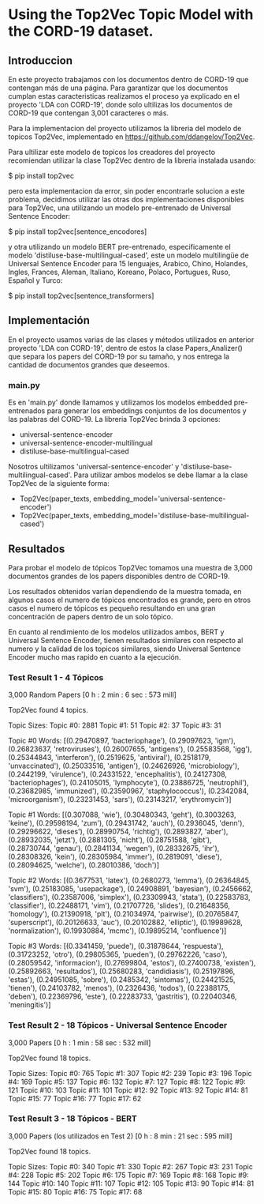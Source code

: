 # Using the Top2Vec Topic Model with the CORD-19 dataset.


## Introduccion

En este proyecto trabajamos con los documentos dentro de CORD-19 que contengan más de una página. Para garantizar que los documentos cumplan estas caracteristicas realizamos el proceso ya explicado en el proyecto 'LDA con CORD-19', donde solo ultilizas los documentos de CORD-19 que contengan 3,001 caracteres o más.

Para la implementacion del proyecto utilizamos la libreria del modelo de topicos Top2Vec, implementado en <https://github.com/ddangelov/Top2Vec>.

Para ultilizar este modelo de topicos los creadores del proyecto recomiendan utilizar la clase Top2Vec dentro de la libreria instalada usando:

  $ pip install top2vec

pero esta implementacion da error, sin poder encontrarle solucion a este problema, decidimos utilizar las otras dos implementaciones disponibles para Top2Vec, una utilizando un modelo pre-entrenado de Universal Sentence Encoder:

  $ pip install top2vec[sentence_encodores]

y otra utilizando un modelo BERT pre-entrenado, especificamente el modelo 'distiluse-base-multilingual-cased', este un modelo multilingüe de Universal Sentence Encoder para 15 lenguajes, Arabico, Chino, Holandes, Ingles, Frances, Aleman, Italiano, Koreano, Polaco, Portugues, Ruso, Español y Turco:

  $ pip install top2vec[sentence_transformers]


## Implementación

En el proyecto usamos varias de las clases y métodos utilizados en anterior proyecto 'LDA con CORD-19', dentro de estos
la clase Papers_Analizer() que separa los papers del CORD-19 por su tamaño, y nos entrega la cantidad de documentos grandes que deseemos.

### main.py

Es en 'main.py' donde llamamos y utilizamos los modelos embedded pre-entrenados para generar los embeddings conjuntos de los documentos y las palabras del CORD-19. La libreria Top2Vec brinda 3 opciones:

- universal-sentence-encoder
- universal-sentence-encoder-multilingual
- distiluse-base-multilingual-cased

Nosotros ultilizamos 'universal-sentence-encoder' y 'distiluse-base-multilingual-cased'. Para utilizar ambos modelos se debe llamar a la clase Top2Vec de la siguiente forma:

- Top2Vec(paper_texts, embedding_model='universal-sentence-encoder')
- Top2Vec(paper_texts, embedding_model='distiluse-base-multilingual-cased')

## Resultados

Para probar el modelo de tópicos Top2Vec tomamos una muestra de 3,000 documentos grandes de los papers disponibles dentro de CORD-19.

Los resultados obtenidos varían dependiendo de la muestra tomada, en algunos casos el numero de tópicos encontrados es grande, pero en otros casos el numero de tópicos es pequeño resultando en una gran concentración de papers dentro de un solo tópico.

En cuanto al rendimiento de los modelos utilizados ambos, BERT y Universal Sentence Encoder, tienen resultados similares con respecto al numero y la calidad de los topicos similares, siendo Universal Sentence Encoder mucho mas rapido en cuanto a la ejecución.

### Test Result 1 - 4 Tópicos
3,000 Random Papers
[0 h : 2 min : 6 sec : 573 mill]

Top2Vec found 4 topics.

Topic Sizes:
  Topic #0: 2881
  Topic #1: 51
  Topic #2: 37
  Topic #3: 31

Topic #0 Words:
[(0.29470897, 'bacteriophage'),
 (0.29097623, 'igm'),
 (0.26823637, 'retroviruses'),
 (0.26007655, 'antigens'),
 (0.25583568, 'igg'),
 (0.25344843, 'interferon'),
 (0.2519625, 'antiviral'),
 (0.2518179, 'unvaccinated'),
 (0.25033516, 'antigen'),
 (0.24626926, 'microbiology'),
 (0.2442199, 'virulence'),
 (0.24331522, 'encephalitis'),
 (0.24127308, 'bacteriophages'),
 (0.24105015, 'lymphocyte'),
 (0.23886725, 'neutrophil'),
 (0.23682985, 'immunized'),
 (0.23590967, 'staphylococcus'),
 (0.2342084, 'microorganism'),
 (0.23231453, 'sars'),
 (0.23143217, 'erythromycin')]

Topic #1 Words:
[(0.307088, 'wie'),
 (0.30480343, 'geht'),
 (0.3003263, 'keine'),
 (0.29598194, 'zum'),
 (0.29431742, 'auch'),
 (0.2936045, 'denn'),
 (0.29296622, 'dieses'),
 (0.28990754, 'richtig'),
 (0.2893827, 'aber'),
 (0.28932035, 'jetzt'),
 (0.2881305, 'nicht'),
 (0.28751588, 'gibt'),
 (0.28730744, 'genau'),
 (0.2841134, 'wegen'),
 (0.28332675, 'ihr'),
 (0.28308326, 'kein'),
 (0.28305984, 'immer'),
 (0.2819091, 'diese'),
 (0.28094625, 'welche'),
 (0.28010386, 'doch')]

Topic #2 Words:
[(0.3677531, 'latex'),
 (0.2680273, 'lemma'),
 (0.26364845, 'svm'),
 (0.25183085, 'usepackage'),
 (0.24908891, 'bayesian'),
 (0.2456662, 'classifiers'),
 (0.23587006, 'simplex'),
 (0.23309943, 'stata'),
 (0.22583783, 'classifier'),
 (0.22488171, 'vim'),
 (0.21707726, 'slides'),
 (0.21648356, 'homology'),
 (0.21390918, 'plt'),
 (0.21034974, 'pairwise'),
 (0.20765847, 'superscript'),
 (0.20126633, 'auc'),
 (0.20102882, 'elliptic'),
 (0.19989628, 'normalization'),
 (0.19930884, 'mcmc'),
 (0.19895214, 'confluence')]

Topic #3 Words:
[(0.3341459, 'puede'),
 (0.31878644, 'respuesta'),
 (0.31723252, 'otro'),
 (0.29805365, 'pueden'),
 (0.29762226, 'caso'),
 (0.28059542, 'informacion'),
 (0.27699804, 'estos'),
 (0.27400738, 'existen'),
 (0.25892663, 'resultados'),
 (0.25680283, 'candidiasis'),
 (0.25197896, 'estas'),
 (0.24951085, 'sobre'),
 (0.2485342, 'sintomas'),
 (0.24421525, 'tienen'),
 (0.24103782, 'menos'),
 (0.2326436, 'todos'),
 (0.22388175, 'deben'),
 (0.22369796, 'este'),
 (0.22283733, 'gastritis'),
 (0.22040346, 'meningitis')]

### Test Result 2 - 18 Tópicos - Universal Sentence Encoder
3,000 Papers
[0 h : 1 min : 58 sec : 532 mill]

Top2Vec found 18 topics.

Topic Sizes:
  Topic #0: 765
  Topic #1: 307
  Topic #2: 239
  Topic #3: 196
  Topic #4: 169
  Topic #5: 137
  Topic #6: 132
  Topic #7: 127
  Topic #8: 122
  Topic #9: 121
  Topic #10: 103
  Topic #11: 101
  Topic #12: 92
  Topic #13: 92
  Topic #14: 81
  Topic #15: 77
  Topic #16: 77
  Topic #17: 62

### Test Result 3 - 18 Tópicos - BERT
3,000 Papers (los utilizados en Test 2)
[0 h : 8 min : 21 sec : 595 mill]

Top2Vec found 18 topics.

Topic Sizes:
  Topic #0: 340
  Topic #1: 330
  Topic #2: 267
  Topic #3: 231
  Topic #4: 228
  Topic #5: 202
  Topic #6: 175
  Topic #7: 169
  Topic #8: 168
  Topic #9: 144
  Topic #10: 140
  Topic #11: 107
  Topic #12: 105
  Topic #13: 90
  Topic #14: 81
  Topic #15: 80
  Topic #16: 75
  Topic #17: 68
